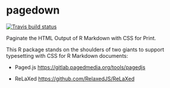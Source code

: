 # pagedown

[![Travis build status](https://travis-ci.org/rstudio/pagedown.svg?branch=master)](https://travis-ci.org/rstudio/pagedown)

Paginate the HTML Output of R Markdown with CSS for Print.

This R package stands on the shoulders of two giants to support typesetting with CSS for R Markdown documents:

- Paged.js https://gitlab.pagedmedia.org/tools/pagedjs

- ReLaXed https://github.com/RelaxedJS/ReLaXed
